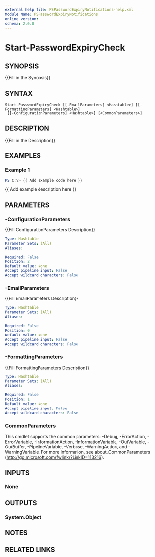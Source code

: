 ```yaml
---
external help file: PSPasswordExpiryNotifications-help.xml
Module Name: PSPasswordExpiryNotifications
online version:
schema: 2.0.0
---
```


# Start-PasswordExpiryCheck

## SYNOPSIS
{{Fill in the Synopsis}}

## SYNTAX

```
Start-PasswordExpiryCheck [[-EmailParameters] <Hashtable>] [[-FormattingParameters] <Hashtable>]
 [[-ConfigurationParameters] <Hashtable>] [<CommonParameters>]
```

## DESCRIPTION
{{Fill in the Description}}

## EXAMPLES

### Example 1
```powershell
PS C:\> {{ Add example code here }}
```

{{ Add example description here }}

## PARAMETERS

### -ConfigurationParameters
{{Fill ConfigurationParameters Description}}

```yaml
Type: Hashtable
Parameter Sets: (All)
Aliases:

Required: False
Position: 2
Default value: None
Accept pipeline input: False
Accept wildcard characters: False
```

### -EmailParameters
{{Fill EmailParameters Description}}

```yaml
Type: Hashtable
Parameter Sets: (All)
Aliases:

Required: False
Position: 0
Default value: None
Accept pipeline input: False
Accept wildcard characters: False
```

### -FormattingParameters
{{Fill FormattingParameters Description}}

```yaml
Type: Hashtable
Parameter Sets: (All)
Aliases:

Required: False
Position: 1
Default value: None
Accept pipeline input: False
Accept wildcard characters: False
```

### CommonParameters
This cmdlet supports the common parameters: -Debug, -ErrorAction, -ErrorVariable, -InformationAction, -InformationVariable, -OutVariable, -OutBuffer, -PipelineVariable, -Verbose, -WarningAction, and -WarningVariable. For more information, see about_CommonParameters (http://go.microsoft.com/fwlink/?LinkID=113216).

## INPUTS

### None

## OUTPUTS

### System.Object
## NOTES

## RELATED LINKS
